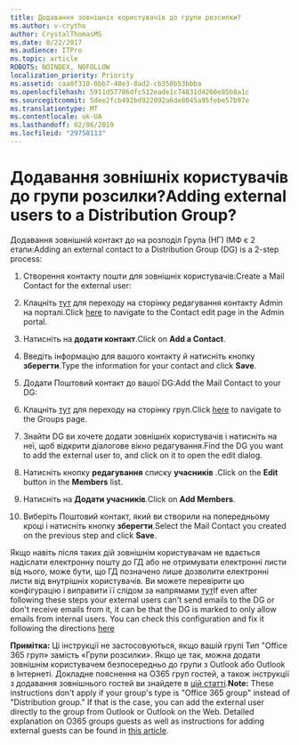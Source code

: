 ```yaml
---
title: Додавання зовнішніх користувачів до групи розсилки?
ms.author: v-crytho
author: CrystalThomasMS
ms.date: 8/22/2017
ms.audience: ITPro
ms.topic: article
ROBOTS: NOINDEX, NOFOLLOW
localization_priority: Priority
ms.assetid: caa0f310-0bb7-48e3-8ad2-cb358b53bbba
ms.openlocfilehash: 5911d57786dfc512eade1c74831d4260e85b8a1c
ms.sourcegitcommit: 5dee2fcb492bd922092a6de8045a95febe57b97e
ms.translationtype: MT
ms.contentlocale: uk-UA
ms.lasthandoff: 02/06/2019
ms.locfileid: "29758113"
---
```

# <a name="adding-external-users-to-a-distribution-group"></a><span data-ttu-id="836aa-102">Додавання зовнішніх користувачів до групи розсилки?</span><span class="sxs-lookup"><span data-stu-id="836aa-102">Adding external users to a Distribution Group?</span></span>

<span data-ttu-id="836aa-103">Додавання зовнішній контакт до на розподіл Група (НГ) ІМФ є 2 етапи:</span><span class="sxs-lookup"><span data-stu-id="836aa-103">Adding an external contact to a Distribution Group (DG) is a 2-step process:</span></span>
  
1. <span data-ttu-id="836aa-104">Створення контакту пошти для зовнішніх користувачів:</span><span class="sxs-lookup"><span data-stu-id="836aa-104">Create a Mail Contact for the external user:</span></span>
    
1. <span data-ttu-id="836aa-105">Клацніть [тут](https://admin.microsoft.com/adminportal/home#/Contact) для переходу на сторінку редагування контакту Admin на порталі.</span><span class="sxs-lookup"><span data-stu-id="836aa-105">Click [here](https://admin.microsoft.com/adminportal/home#/Contact) to navigate to the Contact edit page in the Admin portal.</span></span> 
    
2. <span data-ttu-id="836aa-106">Натисніть на **додати контакт**.</span><span class="sxs-lookup"><span data-stu-id="836aa-106">Click on **Add a Contact**.</span></span>
    
3. <span data-ttu-id="836aa-107">Введіть інформацію для вашого контакту й натисніть кнопку **зберегти**.</span><span class="sxs-lookup"><span data-stu-id="836aa-107">Type the information for your contact and click **Save**.</span></span>
    
2. <span data-ttu-id="836aa-108">Додати Поштовий контакт до вашої DG:</span><span class="sxs-lookup"><span data-stu-id="836aa-108">Add the Mail Contact to your DG:</span></span>
    
1. <span data-ttu-id="836aa-109">Клацніть [тут](https://admin.microsoft.com/adminportal/home#/groups) для переходу на сторінку груп.</span><span class="sxs-lookup"><span data-stu-id="836aa-109">Click [here](https://admin.microsoft.com/adminportal/home#/groups) to navigate to the Groups page.</span></span> 
    
2. <span data-ttu-id="836aa-110">Знайти DG ви хочете додати зовнішніх користувачів і натисніть на неї, щоб відкрити діалогове вікно редагування.</span><span class="sxs-lookup"><span data-stu-id="836aa-110">Find the DG you want to add the external user to, and click on it to open the edit dialog.</span></span>
    
3. <span data-ttu-id="836aa-111">Натисніть кнопку **редагування** списку **учасників** .</span><span class="sxs-lookup"><span data-stu-id="836aa-111">Click on the **Edit** button in the **Members** list.</span></span> 
    
4. <span data-ttu-id="836aa-112">Натисніть на **Додати учасників**.</span><span class="sxs-lookup"><span data-stu-id="836aa-112">Click on **Add Members**.</span></span>
    
5. <span data-ttu-id="836aa-113">Виберіть Поштовий контакт, який ви створили на попередньому кроці і натисніть кнопку **зберегти**.</span><span class="sxs-lookup"><span data-stu-id="836aa-113">Select the Mail Contact you created on the previous step and click **Save**.</span></span>
    
<span data-ttu-id="836aa-p101">Якщо навіть після таких дій зовнішнім користувачам не вдається надіслати електронну пошту до ГД або не отримувати електронні листи від нього, може бути, що ГД позначено лише дозволити електронні листи від внутрішніх користувачів. Ви можете перевірити цю конфігурацію і виправити її слідом за напрямами [тут](https://support.office.com/article/Fix-email-delivery-issues-for-error-code-5-7-133-in-Office-365-991abc19-7756-438f-abcb-39f69b80f284.aspx)</span><span class="sxs-lookup"><span data-stu-id="836aa-p101">If even after following these steps your external users can't send emails to the DG or don't receive emails from it, it can be that the DG is marked to only allow emails from internal users. You can check this configuration and fix it following the directions [here](https://support.office.com/article/Fix-email-delivery-issues-for-error-code-5-7-133-in-Office-365-991abc19-7756-438f-abcb-39f69b80f284.aspx)</span></span>
  
 <span data-ttu-id="836aa-p102">**Примітка:** Ці інструкції не застосовуються, якщо вашій групі Тип "Office 365 груп» замість «Групи розсилки». Якщо це так, можна додати зовнішнім користувачем безпосередньо до групи з Outlook або Outlook в Інтернеті. Докладне пояснення на O365 груп гостей, а також інструкції з додавання зовнішнього гостей ви знайдете в [цій статті](https://support.office.com/article/Guest-access-in-Office-365-Groups-bfc7a840-868f-4fd6-a390-f347bf51aff6.aspx).</span><span class="sxs-lookup"><span data-stu-id="836aa-p102">**Note:** These instructions don't apply if your group's type is "Office 365 group" instead of "Distribution group." If that is the case, you can add the external user directly to the group from Outlook or Outlook on the Web. Detailed explanation on O365 groups guests as well as instructions for adding external guests can be found in [this article](https://support.office.com/article/Guest-access-in-Office-365-Groups-bfc7a840-868f-4fd6-a390-f347bf51aff6.aspx).</span></span>
  

